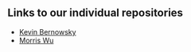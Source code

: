 ## Links to our individual repositories

- [Kevin Bernowsky](https://github.com/FontysVenlo/PRJ4-2025-Ind-Kevin-Bernowsky)
- [Morris Wu](https://github.com/Morriswuu/PRJ4-2025-Ind-MorrisWu)

